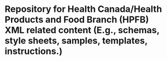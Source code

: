 # Repository for Health Canada/Health Products and Food Branch (HPFB) XML related content (E.g., schemas, style sheets, samples, templates, instructions.)
